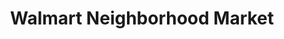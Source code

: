 ---
title: "Walmart Neighborhood Market"
url: /keller/walmart-neighborhood-market/
shop: Supermarkt
---